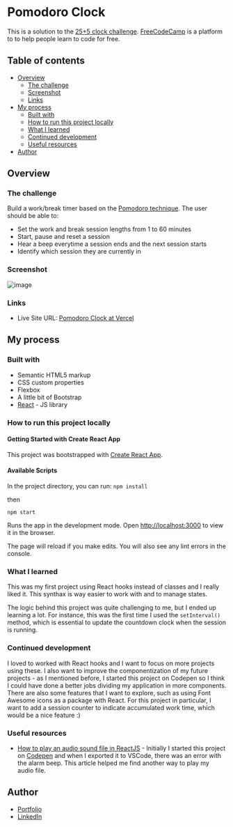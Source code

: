 # Pomodoro Clock

This is a solution to the [25+5 clock challenge](https://www.freecodecamp.org/learn/front-end-libraries/front-end-libraries-projects/build-a-25--5-clock). [FreeCodeCamp](https://www.freecodecamp.org/) is a platform to to help people learn to code for free.

## Table of contents

- [Overview](#overview)
  - [The challenge](#the-challenge)
  - [Screenshot](#screenshot)
  - [Links](#links)
- [My process](#my-process)
  - [Built with](#built-with)
  - [How to run this project locally](#how-to-run-this-project-locally)
  - [What I learned](#what-i-learned)
  - [Continued development](#continued-development)
  - [Useful resources](#useful-resources)
- [Author](#author)

## Overview

### The challenge

Build a work/break timer based on the [Pomodoro technique](https://en.wikipedia.org/wiki/Pomodoro_Technique). The user should be able to:
- Set the work and break session lengths from 1 to 60 minutes
- Start, pause and reset a session
- Hear a beep everytime a session ends and the next session starts
- Identify which session they are currently in 

### Screenshot

![image](https://user-images.githubusercontent.com/64551613/120117598-514fb280-c164-11eb-9b8d-3db79d008431.png)

### Links

- Live Site URL: [Pomodoro Clock at Vercel](https://pomodoro-clock-mocha.vercel.app/)

## My process

### Built with

- Semantic HTML5 markup
- CSS custom properties
- Flexbox
- A little bit of Bootstrap
- [React](https://reactjs.org/) - JS library

### How to run this project locally

#### Getting Started with Create React App

This project was bootstrapped with [Create React App](https://github.com/facebook/create-react-app).

#### Available Scripts

In the project directory, you can run:
```npm install``` 

then

```npm start```

Runs the app in the development mode.
Open [http://localhost:3000](http://localhost:3000) to view it in the browser.

The page will reload if you make edits.
You will also see any lint errors in the console.

### What I learned

This was my first project using React hooks instead of classes and I really liked it. This synthax is way easier to work with and to manage states.

The logic behind this project was quite challenging to me, but I ended up learning a lot. For instance, this was the first time I used the ```setInterval()``` method, which is essential to update the countdown clock when the session is running. 

### Continued development

I loved to worked with React hooks and I want to focus on more projects using these. I also want to improve the componentization of my future projects - as I mentioned before, I started this project on Codepen so I think I could have done a better jobs dividing my application in more components. There are also some features that I want to explore, such as using Font Awesome icons as a package with React.
For this project in particular, I want to add a session counter to indicate accumulated work time, which would be a nice feature :)

### Useful resources

- [How to play an audio sound file in ReactJS](https://coderrocketfuel.com/article/how-to-play-a-mp3-sound-file-in-react-js) - Initially I started this project on [Codepen](https://codepen.io) and when I exported it to VSCode, there was an error with the alarm beep. This article helped me find another way to play my audio file.

## Author

- [Portfolio](https://barbaraaliverti.github.io/)
- [LinkedIn](https://www.linkedin.com/in/barbaraaliverti)
